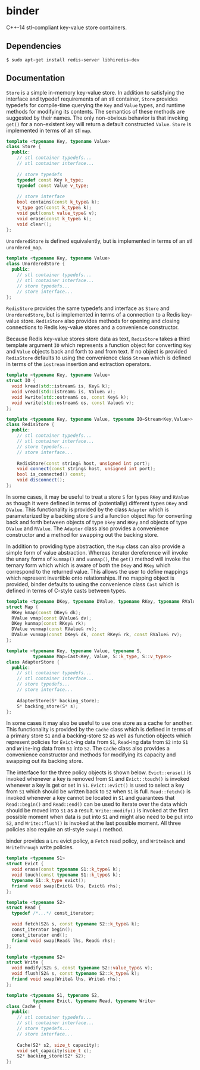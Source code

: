 # binder
C++-14 stl-compliant key-value store containers.

Dependencies
---
```
$ sudo apt-get install redis-server libhiredis-dev
```

Documentation
---
```Store``` is a simple in-memory key-value store. In addition to satisfying the interface and typedef requirements of an stl container, ```Store``` provides typedefs for compile-time querying the ```Key``` and ```Value``` types, and runtime methods for modifying its contents. The semantics of these methods are suggested by their names. The only non-obvious behavior is that invoking ```get()``` for a non-existent key will return a default constructed ```Value```. ```Store``` is implemented in terms of an stl ```map```.

``` c++
template <typename Key, typename Value>
class Store {
  public:
    // stl container typedefs...
    // stl container interface...
  
    // store typedefs
    typedef const Key k_type;
    typedef const Value v_type;
    
    // store interface
    bool contains(const k_type& k);
    v_type get(const k_type& k);
    void put(const value_type& v);
    void erase(const k_type& k);
    void clear();
};
```

```UnorderedStore``` is defined equivalently, but is implemented in terms of an stl ```unordered_map```.
``` c++
template <typename Key, typename Value>
class UnorderedStore {
  public:
    // stl container typedefs...
    // stl container interface...
    // store typedefs...
    // store interface...
};
```
```RedisStore``` provides the same typedefs and interface as ```Store``` and ```UnorderedStore```, but is implemented in terms of a connection to a Redis key-value store. ```RedisStore``` also provides methods for opening and closing connections to Redis key-value stores and a convenience constructor.

Because Redis key-value stores store data as text, ```RedisStore``` takes a third template argument ```IO``` which represents a function object for converting ```Key``` and ```Value``` objects back and forth to and from text. If no object is provided ```RedisStore``` defaults to using the convenience class ```Stream``` which is defined in terms of the ```iostream``` insertion and extraction operators.

```c++
template <typename Key, typename Value>
struct IO {
  void kread(std::istream& is, Key& k);
  void vread(std::istream& is, Value& v);
  void kwrite(std::ostream& os, const Key& k);
  void vwrite(std::ostream& os, const Value& v);
};

template <typename Key, typename Value, typename IO=Stream<Key,Value>>
class RedisStore {
  public:
    // stl container typedefs...
    // stl container interface...
    // store typedefs...
    // store interface...    
    
    RedisStore(const string& host, unsigned int port);
    void connect(const string& host, unsigned int port);
    bool is_connected() const;
    void disconnect();
};
```

In some cases, it may be useful to treat a store ```S``` for types ```RKey``` and ```RValue``` as though it were defined in terms of (potentially) different types ```DKey``` and ```DValue```. This functionality is provided by the class ```Adapter``` which is parameterized by a backing store ```S``` and a function object ```Map``` for converting back and forth between objects of type ```Dkey``` and ```RKey``` and objects of type ```DValue``` and ```RValue```. The ```Adapter``` class also provides a convenience constructor and a method for swapping out the backing store. 

In addition to providing type abstraction, the ```Map``` class can also provide a simple form of value abstraction. Whereas iterator dereference will invoke the unary forms of ```kunmap()``` and ```vunmap()```, the ```get()``` method will invoke the ternary form which which is aware of both the ```DKey``` and ```RKey``` which correspond to the returned value. This allows the user to define mappings which represent invertible onto relationships. If no mapping object is provided, binder defaults to using the convenience class ```Cast``` which is defined in terms of C-style casts between types.

```c++
template <typename DKey, typename DValue, typename RKey, typename RValue>
struct Map {
  RKey kmap(const DKey& dk);
  RValue vmap(const DValue& dv);
  DKey kunmap(const RKey& rk);
  DValue vunmap(const RValue& rv);
  DValue vunmap(const DKey& dk, const RKey& rk, const RValue& rv);
};

template <typename Key, typename Value, typename S, 
          typename Map=Cast<Key, Value, S::k_type, S::v_type>>
class AdapterStore {
  public:
    // stl container typedefs...
    // stl container interface...
    // store typedefs...
    // store interface...
    
    AdapterStore(S* backing_store);
    S* backing_store(S* s);
};
```

In some cases it may also be useful to use one store as a cache for another. This functionality is provided by the ```Cache``` class which is defined in terms of a primary store ```S1``` and a backing-store ```S2``` as well as function objects which represent policies for ```Evict```-ing data from ```S1```, ```Read```-ing data from ```S2``` into ```S1``` and ```Write```-ing data from ```S1```  into ```S2```. The ```Cache``` class also provides a convenience constructor and methods for modifying its capacity and swapping out its backing store. 

The interface for the three policy objects is shown below. ```Evict::erase()``` is invoked whenever a key is removed from ```S1``` and ```Evict::touch()``` is invoked whenever a key is get or set in ```S1```. ```Evict::evict()``` is used to select a key from ```S1``` which should be written back to ```S2``` when ```S1``` is full. ```Read::fetch()``` is invoked whenever a key cannot be located in ```S1``` and guarantees that ```Read::begin()``` and ```Read::end()``` can be used to iterate over the data which should be moved into ```S1``` as a result. ```Write::modify()``` is invoked at the first possible moment when data is put into ```S1``` and might also need to be put into ```S2```, and ```Write::flush()``` is invoked at the last possible moment. All three policies also require an stl-style ```swap()``` method.

binder provides a ```Lru``` evict policy, a ```Fetch``` read policy, and ```WriteBack``` and ```WriteThrough``` write policies.

```c++
template <typename S1>
struct Evict {
  void erase(const typename S1::k_type& k);
  void touch(const typename S1::k_type& k);
  typename S1::k_type evict();
  friend void swap(Evict& lhs, Evict& rhs);
};

template <typename S2>
struct Read {
  typedef /*...*/ const_iterator;

  void fetch(S2& s, const typename S2::k_type& k);
  const_iterator begin();
  const_iterator end();
  friend void swap(Read& lhs, Read& rhs);
};

template <typename S2>
struct Write {
  void modify(S2& s, const typename S2::value_type& v);
  void flush(S2& s, const typename S2::k_type& k);
  friend void swap(Write& lhs, Write& rhs);
};

template <typename S1, typename S2,
          typename Evict, typename Read, typename Write>
class Cache {
  public:
    // stl container typedefs...
    // stl container interface...
    // store typedefs...
    // store interface... 
    
    Cache(S2* s2, size_t capacity);
    void set_capacity(size_t c);
    S2* backing_store(S2* s2);
};
```




